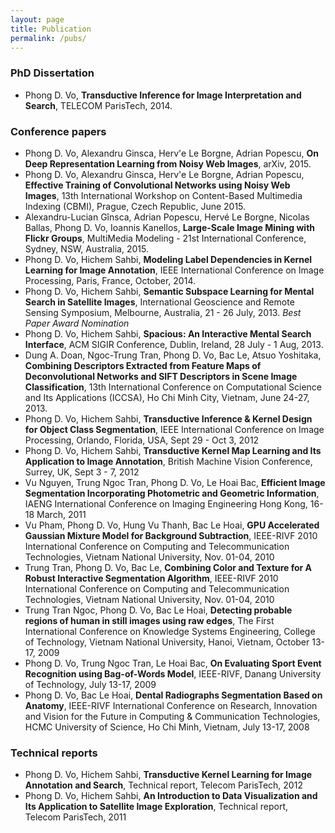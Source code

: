```yaml
---
layout: page
title: Publication
permalink: /pubs/
---
```


### PhD Dissertation ###
* Phong D. Vo, **Transductive Inference for Image Interpretation and Search**, TELECOM ParisTech, 2014.

### Conference papers ###
* Phong D. Vo, Alexandru Ginsca, Herv\'e Le Borgne, Adrian Popescu, **On Deep Representation Learning from Noisy Web Images**, arXiv, 2015.
* Phong D. Vo, Alexandru Ginsca, Herv\'e Le Borgne, Adrian Popescu, **Effective Training of Convolutional Networks using Noisy Web Images**, 13th International Workshop on Content-Based Multimedia Indexing (CBMI), Prague, Czech Republic, June 2015.
* Alexandru-Lucian Gînsca, Adrian Popescu, Hervé Le Borgne, Nicolas Ballas, Phong D. Vo, Ioannis Kanellos, **Large-Scale Image Mining with Flickr Groups**, MultiMedia Modeling - 21st International Conference, Sydney, NSW, Australia, 2015.
* Phong D. Vo, Hichem Sahbi, **Modeling Label Dependencies in Kernel Learning for Image Annotation**,  IEEE International Conference on Image Processing, Paris, France, October, 2014.
* Phong D. Vo, Hichem Sahbi, **Semantic Subspace Learning for Mental Search in Satellite Images**, International Geoscience and Remote Sensing Symposium, Melbourne, Australia, 21 - 26 July, 2013. _Best Paper Award Nomination_
* Phong D. Vo, Hichem Sahbi, **Spacious: An Interactive Mental Search Interface**, ACM SIGIR Conference, Dublin, Ireland, 28 July - 1 Aug, 2013.
* Dung A. Doan, Ngoc-Trung Tran, Phong D. Vo, Bac Le, Atsuo Yoshitaka, **Combining Descriptors Extracted from Feature Maps of Deconvolutional Networks and SIFT Descriptors in Scene Image Classification**, 13th International Conference on Computational Science and Its Applications (ICCSA), Ho Chi Minh City, Vietnam, June 24-27, 2013.
* Phong D. Vo, Hichem Sahbi, **Transductive Inference & Kernel Design for Object Class Segmentation**, IEEE International Conference on Image Processing, Orlando, Florida, USA, Sept 29 - Oct 3, 2012
* Phong D. Vo, Hichem Sahbi, **Transductive Kernel Map Learning and Its Application to Image Annotation**, British Machine Vision Conference, Surrey, UK, Sept 3 - 7, 2012
* Vu Nguyen, Trung Ngoc Tran, Phong D. Vo, Le Hoai Bac, **Efficient Image Segmentation Incorporating Photometric and Geometric Information**, IAENG International Conference on Imaging Engineering Hong Kong, 16-18 March, 2011
* Vu Pham, Phong D. Vo, Hung Vu Thanh, Bac Le Hoai, **GPU Accelerated Gaussian Mixture Model for Background Subtraction**, IEEE-RIVF 2010 International Conference on Computing and Telecommunication Technologies, Vietnam National University, Nov. 01-04, 2010
* Trung Tran, Phong D. Vo, Bac Le, **Combining Color and Texture for A Robust Interactive Segmentation Algorithm**, IEEE-RIVF 2010 International Conference on Computing and Telecommunication Technologies, Vietnam National University, Nov. 01-04, 2010
* Trung Tran Ngoc, Phong D. Vo, Bac Le Hoai, **Detecting probable regions of human in still images using raw edges**, The First International Conference on Knowledge Systems Engineering, College of Technology, Vietnam National University, Hanoi, Vietnam, October 13-17, 2009
* Phong D. Vo, Trung Ngoc Tran, Le Hoai Bac, **On Evaluating Sport Event Recognition using Bag-of-Words Model**, IEEE-RIVF, Danang University of Technology, July 13-17, 2009
* Phong D. Vo, Bac Le Hoai, **Dental Radiographs Segmentation Based on Anatomy**, IEEE-RIVF International Conference on Research, Innovation and Vision for the Future in Computing & Communication Technologies, HCMC University of Science, Ho Chi Minh, Vietnam, July 13-17, 2008

### Technical reports ###
* Phong D. Vo, Hichem Sahbi, **Transductive Kernel Learning for Image Annotation and Search**, Technical report, Telecom ParisTech, 2012
* Phong D. Vo, Hichem Sahbi, **An Introduction to Data Visualization and Its Application to Satellite Image Exploration**, Technical report, Telecom ParisTech, 2011
